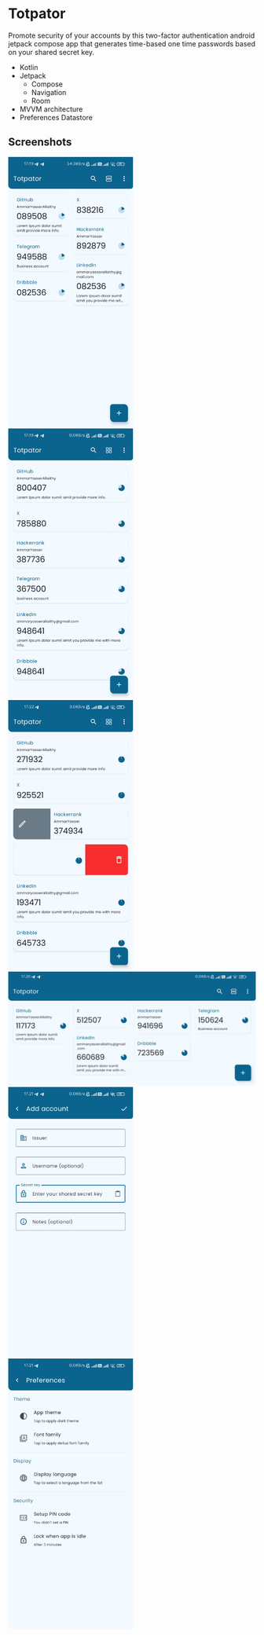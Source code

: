 # Totpator

Promote security of your accounts by this two-factor authentication android jetpack compose app that generates time-based one time passwords based on your shared secret key.

- Kotlin
- Jetpack
    - Compose
    - Navigation
    - Room
- MVVM architecture
- Preferences Datastore

## Screenshots

<img src="screenshots/1.jpg" alt="1" style="max-height: 550px"> <img src="screenshots/2.jpg" alt="2" style="max-height: 550px">
<img src="screenshots/3.jpg" alt="3" style="max-height: 550px">
<img src="screenshots/4.jpg" alt="4" style="max-height: 550px">
<img src="screenshots/5.jpg" alt="5" style="max-height: 550px">
<img src="screenshots/6.jpg" alt="6" style="max-height: 550px">
